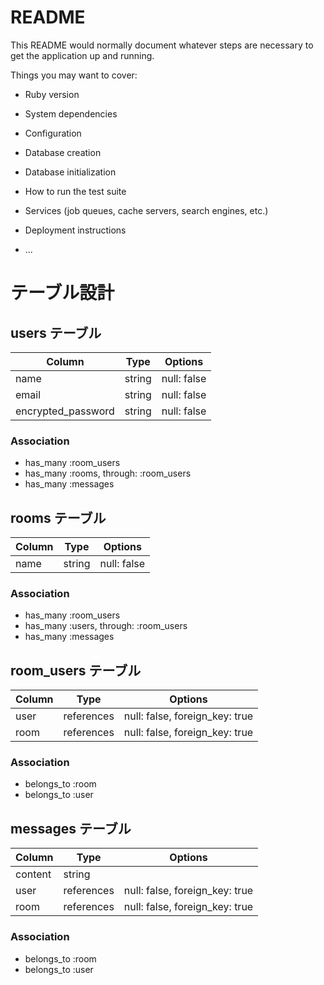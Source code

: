# README

This README would normally document whatever steps are necessary to get the
application up and running.

Things you may want to cover:

* Ruby version

* System dependencies

* Configuration

* Database creation

* Database initialization

* How to run the test suite

* Services (job queues, cache servers, search engines, etc.)

* Deployment instructions

* ...

# テーブル設計

## users テーブル
| Column             | Type  | Options     |
| ----------------   | ------| ----------- |
| name               | string| null: false |
| email              | string| null: false |
| encrypted_password | string| null: false |

### Association
- has_many :room_users
- has_many :rooms, through: :room_users
- has_many :messages

## rooms テーブル
| Column             | Type  | Options     |
| ----------------   | ------| ----------- |
| name               | string| null: false |

### Association
- has_many :room_users
- has_many :users, through: :room_users
- has_many :messages

## room_users テーブル
| Column             | Type      | Options                        |
| ----------------   | ----------| ------------------------------ |
| user               | references| null: false, foreign_key: true |
| room               | references| null: false, foreign_key: true |

### Association
- belongs_to :room
- belongs_to :user

## messages テーブル
| Column             | Type      | Options                        |
| ----------------   | ----------| ------------------------------ |
| content            | string    |                                |
| user               | references| null: false, foreign_key: true |
| room               | references| null: false, foreign_key: true |

### Association
- belongs_to :room
- belongs_to :user
